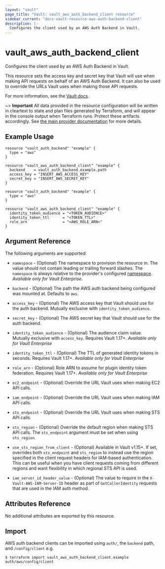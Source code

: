 ```yaml
---
layout: "vault"
page_title: "Vault: vault_aws_auth_backend_client resource"
sidebar_current: "docs-vault-resource-aws-auth-backend-client"
description: |-
  Configures the client used by an AWS Auth Backend in Vault.
---
```


# vault\_aws\_auth\_backend\_client

Configures the client used by an AWS Auth Backend in Vault.

This resource sets the access key and secret key that Vault will use
when making API requests on behalf of an AWS Auth Backend. It can also
be used to override the URLs Vault uses when making those API requests.

For more information, see the
[Vault docs](https://www.vaultproject.io/api-docs/auth/aws#configure-client).

~> **Important** All data provided in the resource configuration will be
written in cleartext to state and plan files generated by Terraform, and
will appear in the console output when Terraform runs. Protect these
artifacts accordingly. See
[the main provider documentation](../index.html)
for more details.

## Example Usage

```hcl
resource "vault_auth_backend" "example" {
  type = "aws"
}

resource "vault_aws_auth_backend_client" "example" {
  backend    = vault_auth_backend.example.path
  access_key = "INSERT_AWS_ACCESS_KEY"
  secret_key = "INSERT_AWS_SECRET_KEY"
}
```

```hcl
resource "vault_auth_backend" "example" {
  type = "aws"
}

resource "vault_aws_auth_backend_client" "example" { 
  identity_token_audience = "<TOKEN_AUDIENCE>"
  identity_token_ttl      = "<TOKEN_TTL>"
  role_arn                = "<AWS_ROLE_ARN>"
}
```

## Argument Reference

The following arguments are supported:

* `namespace` - (Optional) The namespace to provision the resource in.
  The value should not contain leading or trailing forward slashes.
  The `namespace` is always relative to the provider's configured [namespace](/docs/providers/vault/index.html#namespace).
   *Available only for Vault Enterprise*.

* `backend` - (Optional) The path the AWS auth backend being configured was
    mounted at.  Defaults to `aws`.

* `access_key` - (Optional) The AWS access key that Vault should use for the
    auth backend. Mutually exclusive with `identity_token_audience`.

* `secret_key` - (Optional) The AWS secret key that Vault should use for the
    auth backend.

* `identity_token_audience` - (Optional) The audience claim value. Mutually exclusive with `access_key`. 
    Requires Vault 1.17+. *Available only for Vault Enterprise*

* `identity_token_ttl` - (Optional) The TTL of generated identity tokens in seconds. Requires Vault 1.17+.
    *Available only for Vault Enterprise*

* `role_arn` - (Optional) Role ARN to assume for plugin identity token federation. Requires Vault 1.17+.
    *Available only for Vault Enterprise*

* `ec2_endpoint` - (Optional) Override the URL Vault uses when making EC2 API
    calls.

* `iam_endpoint` - (Optional) Override the URL Vault uses when making IAM API
    calls.

* `sts_endpoint` - (Optional) Override the URL Vault uses when making STS API
    calls.

* `sts_region` - (Optional) Override the default region when making STS API 
    calls. The `sts_endpoint` argument must be set when using `sts_region`.

* `use_sts_region_from_client` - (Optional) Available in Vault v1.15+. If set, 
    overrides both `sts_endpoint` and `sts_region` to instead use the region
    specified in the client request headers for IAM-based authentication.
    This can be useful when you have client requests coming from different 
    regions and want flexibility in which regional STS API is used.

* `iam_server_id_header_value` - (Optional) The value to require in the
    `X-Vault-AWS-IAM-Server-ID` header as part of `GetCallerIdentity` requests
    that are used in the IAM auth method.

## Attributes Reference

No additional attributes are exported by this resource.

## Import

AWS auth backend clients can be imported using `auth/`, the `backend` path, and `/config/client` e.g.

```
$ terraform import vault_aws_auth_backend_client.example auth/aws/config/client
```
